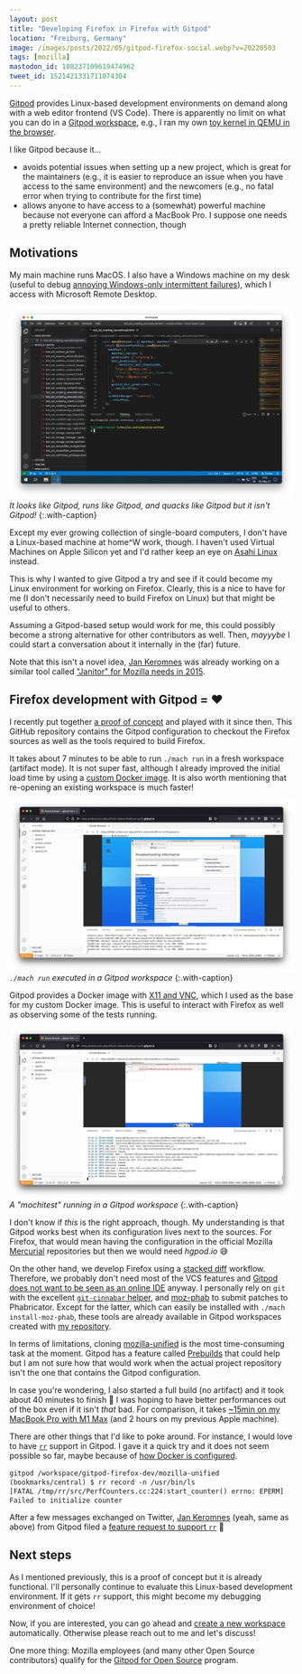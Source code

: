 ```yaml
---
layout: post
title: "Developing Firefox in Firefox with Gitpod"
location: "Freiburg, Germany"
image: /images/posts/2022/05/gitpod-firefox-social.webp?v=20220503
tags: [mozilla]
mastodon_id: 108237109619474962
tweet_id: 1521421331711074304
---
```


[Gitpod][] provides Linux-based development environments on demand along with a
web editor frontend (VS Code). There is apparently no limit on what you can do
in a [Gitpod workspace][], e.g., I ran my own [toy kernel in QEMU in the
browser][tweet-gitpod-qemu].

I like Gitpod because it...

- avoids potential issues when setting up a new project, which is great for the
  maintainers (e.g., it is easier to reproduce an issue when you have access to
  the same environment) and the newcomers (e.g., no fatal error when trying to
  contribute for the first time)
- allows anyone to have access to a (somewhat) powerful machine because not
  everyone can afford a MacBook Pro. I suppose one needs a pretty reliable
  Internet connection, though

## Motivations

My main machine runs MacOS. I also have a Windows machine on my desk (useful to
debug [annoying Windows-only intermittent failures][intermittent]), which I
access with Microsoft Remote Desktop.

![](/images/posts/2022/05/remote-desktop.webp)
_It looks like Gitpod, runs like Gitpod, and quacks like Gitpod but it isn't Gitpod!_
{:.with-caption}

Except my ever growing collection of single-board computers, I don't have a
Linux-based machine at home^W work, though. I haven't used Virtual Machines on
Apple Silicon yet and I'd rather keep an eye on [Asahi Linux][] instead.

This is why I wanted to give Gitpod a try and see if it could become my Linux
environment for working on Firefox. Clearly, this is a nice to have for me (I
don't necessarily need to build Firefox on Linux) but that might be useful to
others.

Assuming a Gitpod-based setup would work for me, this could possibly become a
strong alternative for other contributors as well. Then, _mayyybe_ I could start
a conversation about it internally in the (far) future.

Note that this isn't a novel idea, [Jan Keromnes][jan] was already working on a
similar tool called ["Janitor" for Mozilla needs in 2015][yt-janitor].

## Firefox development with Gitpod = ❤️

I recently put together [a proof of concept][gitpod-firefox-dev] and played
with it since then. This GitHub repository contains the Gitpod configuration
to checkout the Firefox sources as well as the tools required to build Firefox.

It takes about 7 minutes to be able to run `./mach run` in a fresh workspace
(artifact mode). It is not super fast, although I already improved the initial
load time by using a [custom Docker image][docker-gitpod-firefox-dev]. It is
also worth mentioning that re-opening an existing workspace is much faster!

![](/images/posts/2022/05/gitpod-mach-run.webp)
_`./mach run` executed in a Gitpod workspace_
{:.with-caption}

Gitpod provides a Docker image with [X11 and VNC][], which I used as the base
for my custom Docker image. This is useful to interact with Firefox as well as
observing some of the tests running.

![](/images/posts/2022/05/gitpod-mach-test.webp)
_A "mochitest" running in a Gitpod workspace_
{:.with-caption}

I don't know if _this_ is the right approach, though. My understanding is that
Gitpod works best when its configuration lives next to the sources. For Firefox,
that would mean having the configuration in the official Mozilla [Mercurial][]
repositories but then we would need _hgpod.io_ 😅

On the other hand, we develop Firefox using a [stacked diff][] workflow.
Therefore, we probably don't need most of the VCS features and [Gitpod does not
want to be seen as an online IDE][gitpod-jetbrains] anyway. I personally rely
on `git` with the excellent [`git-cinnabar` helper][cinnabar], and [moz-phab][]
to submit patches to Phabricator. Except for the latter, which can easily be
installed with `./mach install-moz-phab`, these tools are already available in
Gitpod workspaces created with [my repository][gitpod-firefox-dev].

In terms of limitations, cloning [mozilla-unified][] is the most time-consuming
task at the moment. Gitpod has a feature called [Prebuilds][] that could help
but I am not sure how that would work when the actual project repository isn't
the one that contains the Gitpod configuration.

In case you're wondering, I also started a full build (no artifact) and it took
about 40 minutes to finish 🙁 I was hoping to have better performances out of
the box even if it isn't _that_ bad. For comparison, it takes [~15min on my
MacBook Pro with M1 Max][tweet-m1-max] (and 2 hours on my previous Apple
machine).

There are other things that I'd like to poke around. For instance, I would love
to have [`rr`][rr] support in Gitpod. I gave it a quick try and it does not seem
possible so far, maybe because of [how Docker is configured][rr-docker].

```
gitpod /workspace/gitpod-firefox-dev/mozilla-unified (bookmarks/central) $ rr record -n /usr/bin/ls
[FATAL /tmp/rr/src/PerfCounters.cc:224:start_counter() errno: EPERM] Failed to initialize counter
```

After a few messages exchanged on Twitter, [Jan Keromnes][jan] (yeah, same as
above) from Gitpod filed a [feature request to support `rr`][feat-req-gitpod] 🤞

## Next steps

As I mentioned previously, this is a proof of concept but it is already
functional. I'll personally continue to evaluate this Linux-based development
environment. If it gets `rr` support, this might become my debugging
environment of choice!

Now, if you are interested, you can go ahead and [create a new
workspace][open-in-gitpod] automatically. Otherwise please reach out to me and
let's discuss!

One more thing: Mozilla employees (and many other Open Source contributors)
qualify for the [Gitpod for Open Source][gitpod-opensource] program.

[asahi linux]: https://asahilinux.org/
[cinnabar]: https://github.com/glandium/git-cinnabar
[docker-gitpod-firefox-dev]: https://hub.docker.com/r/willdurand/gitpod-firefox-dev
[feat-req-gitpod]: https://github.com/gitpod-io/gitpod/issues/9687
[gitpod workspace]: https://www.gitpod.io/docs/workspaces
[gitpod-firefox-dev]: https://github.com/willdurand/gitpod-firefox-dev
[gitpod-jetbrains]: https://www.gitpod.io/blog/gitpod-jetbrains
[gitpod-opensource]: https://www.gitpod.io/blog/gitpod-for-opensource
[gitpod]: https://gitpod.io/
[intermittent]: https://bugzilla.mozilla.org/show_bug.cgi?id=1761550
[issue-rr]: https://github.com/rr-debugger/rr/issues/2952
[jan]: https://twitter.com/jankeromnes
[mercurial]: https://www.mercurial-scm.org/
[moz-phab]: https://moz-conduit.readthedocs.io/en/latest/phabricator-user.html#setting-up-mozphab
[mozilla-unified]: https://mozilla-version-control-tools.readthedocs.io/en/latest/hgmozilla/unifiedrepo.html
[open-in-gitpod]: https://gitpod.io/#https://github.com/willdurand/gitpod-firefox-dev
[prebuilds]: https://www.gitpod.io/docs/prebuilds
[rr-docker]: https://github.com/rr-debugger/rr/wiki/Docker
[rr]: https://github.com/rr-debugger/rr
[stacked diff]: https://jg.gg/2018/09/29/stacked-diffs-versus-pull-requests/
[tweet-gitpod-qemu]: https://twitter.com/couac/status/1494807135577853954
[tweet-m1-max]: https://twitter.com/couac/status/1463582168450539541
[x11 and vnc]: https://www.gitpod.io/blog/native-ui-with-vnc
[yt-janitor]: https://www.youtube.com/watch?v=5sNDMIh-iVw

